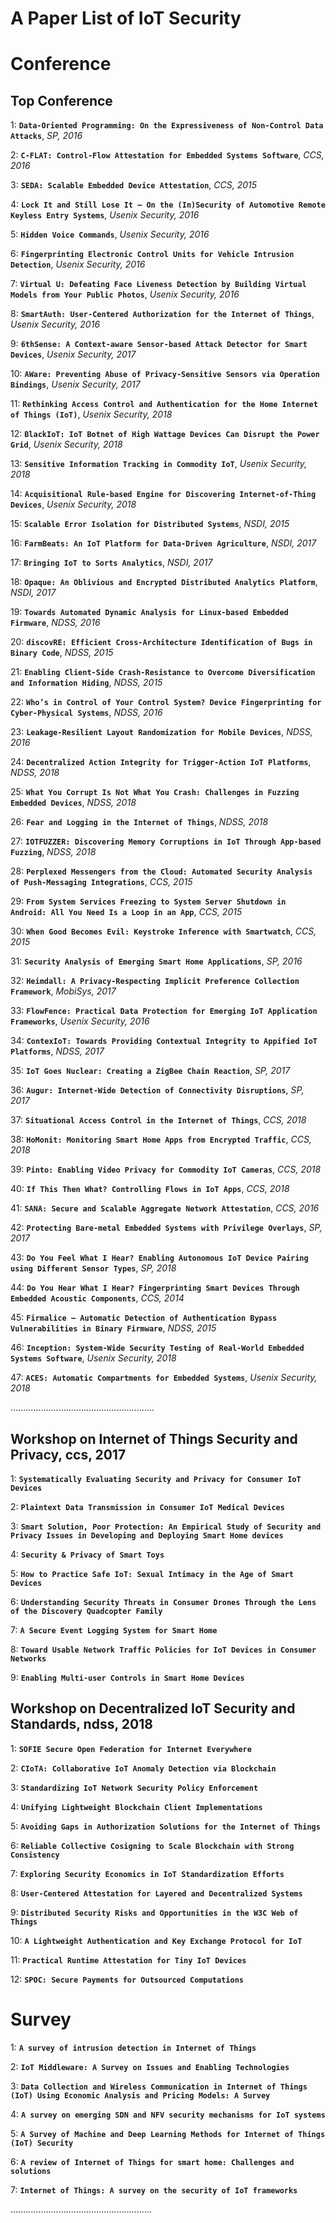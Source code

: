  A Paper List of IoT Security 
====
 # Conference
 ## Top Conference
  1: **`Data-Oriented Programming: On the Expressiveness of Non-Control Data Attacks`**, *SP, 2016*
  
  2: **`C-FLAT: Control-Flow Attestation for Embedded Systems Software`**, *CCS, 2016*
  
  3: **`SEDA: Scalable Embedded Device Attestation`**, *CCS, 2015*
  
  4: **`Lock It and Still Lose It – On the (In)Security of Automotive Remote Keyless Entry Systems`**, *Usenix Security, 2016*
  
  5: **`Hidden Voice Commands`**, *Usenix Security, 2016*
  
  6: **`Fingerprinting Electronic Control Units for Vehicle Intrusion Detection`**, *Usenix Security, 2016*
  
  7: **`Virtual U: Defeating Face Liveness Detection by Building Virtual Models from Your Public Photos`**, *Usenix Security, 2016*
  
  8: **`SmartAuth: User-Centered Authorization for the Internet of Things`**, *Usenix Security, 2016*
  
  9: **`6thSense: A Context-aware Sensor-based Attack Detector for Smart Devices`**, *Usenix Security, 2017*
 
  10: **`AWare: Preventing Abuse of Privacy-Sensitive Sensors via Operation Bindings`**, *Usenix Security, 2017*
  
  11: **`Rethinking Access Control and Authentication for the Home Internet of Things (IoT)`**, *Usenix Security, 2018*
  
  12: **`BlackIoT: IoT Botnet of High Wattage Devices Can Disrupt the Power Grid`**, *Usenix Security, 2018*
  
  13: **`Sensitive Information Tracking in Commodity IoT`**, *Usenix Security, 2018*
  
  14: **`Acquisitional Rule-based Engine for Discovering Internet-of-Thing Devices`**, *Usenix Security, 2018*
  
  15: **`Scalable Error Isolation for Distributed Systems`**, *NSDI, 2015*
  
  16: **`FarmBeats: An IoT Platform for Data-Driven Agriculture`**, *NSDI, 2017*
  
  17: **`Bringing IoT to Sorts Analytics`**, *NSDI, 2017*
  
  18: **`Opaque: An Oblivious and Encrypted Distributed Analytics Platform`**, *NSDI, 2017*
  
  19: **`Towards Automated Dynamic Analysis for Linux-based Embedded Firmware`**, *NDSS, 2016*
  
  20: **`discovRE: Efficient Cross-Architecture Identification of Bugs in Binary Code`**, *NDSS, 2015*
  
  21: **`Enabling Client-Side Crash-Resistance to Overcome Diversification and Information Hiding`**, *NDSS, 2015*
  
  22: **`Who’s in Control of Your Control System? Device Fingerprinting for Cyber-Physical Systems`**, *NDSS, 2016*
  
  23: **`Leakage-Resilient Layout Randomization for Mobile Devices`**, *NDSS, 2016*
  
  24: **`Decentralized Action Integrity for Trigger-Action IoT Platforms`**, *NDSS, 2018*
  
  25: **`What You Corrupt Is Not What You Crash: Challenges in Fuzzing Embedded Devices`**, *NDSS, 2018*
  
  26: **`Fear and Logging in the Internet of Things`**, *NDSS, 2018*
  
  27: **`IOTFUZZER: Discovering Memory Corruptions in IoT Through App-based Fuzzing`**, *NDSS, 2018*
  
  28: **`Perplexed Messengers from the Cloud: Automated Security Analysis of Push-Messaging Integrations`**, *CCS, 2015*
  
  29: **`From System Services Freezing to System Server Shutdown in Android: All You Need Is a Loop in an App`**, *CCS, 2015*
  
  30: **`When Good Becomes Evil: Keystroke Inference with Smartwatch`**, *CCS, 2015*
  
  31: **`Security Analysis of Emerging Smart Home Applications`**, *SP, 2016*
  
  32: **`Heimdall: A Privacy-Respecting Implicit Preference Collection Framework`**, *MobiSys, 2017*
  
  33: **`FlowFence: Practical Data Protection for Emerging IoT Application Frameworks`**, *Usenix Security, 2016*
  
  34: **`ContexIoT: Towards Providing Contextual Integrity to Appified IoT Platforms`**, *NDSS, 2017*
  
  35: **`IoT Goes Nuclear: Creating a ZigBee Chain Reaction`**, *SP, 2017*
  
  36: **`Augur: Internet-Wide Detection of Connectivity Disruptions`**, *SP, 2017*
  
  37: **`Situational Access Control in the Internet of Things`**, *CCS, 2018*
  
  38: **`HoMonit: Monitoring Smart Home Apps from Encrypted Traffic`**, *CCS, 2018*
  
  39: **`Pinto: Enabling Video Privacy for Commodity IoT Cameras`**, *CCS, 2018*
  
  40: **`If This Then What? Controlling Flows in IoT Apps`**, *CCS, 2018*
  
  41: **`SANA: Secure and Scalable Aggregate Network Attestation`**, *CCS, 2016*
  
  42: **`Protecting Bare-metal Embedded Systems with Privilege Overlays`**, *SP, 2017*
  
  43: **`Do You Feel What I Hear? Enabling Autonomous IoT Device Pairing using Different Sensor Types`**, *SP, 2018*
  
  44: **`Do You Hear What I Hear? Fingerprinting Smart Devices Through Embedded Acoustic Components`**, *CCS, 2014*
  
  45: **`Firmalice – Automatic Detection of Authentication Bypass Vulnerabilities in Binary Firmware`**, *NDSS, 2015*
  
  46: **`Inception: System-Wide Security Testing of Real-World Embedded Systems Software`**, *Usenix Security, 2018*
  
  47: **`ACES: Automatic Compartments for Embedded Systems`**, *Usenix Security, 2018*
  
  .........................................................


  ## Workshop on Internet of Things Security and Privacy, ccs, 2017
   1: **`Systematically Evaluating Security and Privacy for Consumer IoT Devices`**
   
   2: **`Plaintext Data Transmission in Consumer IoT Medical Devices`**
   
   3: **`Smart Solution, Poor Protection: An Empirical Study of Security and Privacy Issues in Developing and Deploying Smart Home devices`**
   
   4: **`Security & Privacy of Smart Toys`**
   
   5: **`How to Practice Safe IoT: Sexual Intimacy in the Age of Smart Devices`**
   
   6: **`Understanding Security Threats in Consumer Drones Through the Lens of the Discovery Quadcopter Family`**
   
   7: **`A Secure Event Logging System for Smart Home`**
   
   8: **`Toward Usable Network Traffic Policies for IoT Devices in Consumer Networks`**
   
   9: **`Enabling Multi-user Controls in Smart Home Devices`**
   
  ## Workshop on Decentralized IoT Security and Standards, ndss, 2018
   1: **`SOFIE Secure Open Federation for Internet Everywhere`**
   
   2: **`CIoTA: Collaborative IoT Anomaly Detection via Blockchain`**
   
   3: **`Standardizing IoT Network Security Policy Enforcement`**
   
   4: **`Unifying Lightweight Blockchain Client Implementations`**
   
   5: **`Avoiding Gaps in Authorization Solutions for the Internet of Things`**
   
   6: **`Reliable Collective Cosigning to Scale Blockchain with Strong Consistency`**
   
   7: **`Exploring Security Economics in IoT Standardization Efforts`**
   
   8: **`User-Centered Attestation for Layered and Decentralized Systems`**
   
   9: **`Distributed Security Risks and Opportunities in the W3C Web of Things`**
   
   10: **`A Lightweight Authentication and Key Exchange Protocol for IoT`**
   
   11: **`Practical Runtime Attestation for Tiny IoT Devices`**
   
   12: **`SPOC: Secure Payments for Outsourced Computations`**


# Survey
  1: **`A survey of intrusion detection in Internet of Things`**
  
  2: **`IoT Middleware: A Survey on Issues and Enabling Technologies`**
  
  3: **`Data Collection and Wireless Communication in Internet of Things (IoT) Using Economic Analysis and Pricing Models: A Survey`**
  
  4: **`A survey on emerging SDN and NFV security mechanisms for IoT systems`**
  
  5: **`A Survey of Machine and Deep Learning Methods for Internet of Things (IoT) Security`**
  
  6: **`A review of Internet of Things for smart home: Challenges and solutions`**
  
  7: **`Internet of Things: A survey on the security of IoT frameworks`**
  
  ........................................................




